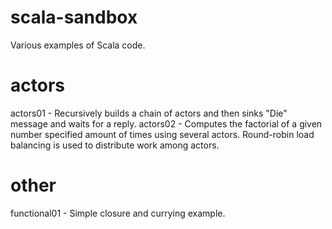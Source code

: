 scala-sandbox
=============

Various examples of Scala code.

actors
======
actors01 - Recursively builds a chain of actors and then sinks "Die" message and waits for a reply.
actors02 - Computes the factorial of a given number specified amount of times using several actors.
           Round-robin load balancing is used to distribute work among actors.

other
=====
functional01 - Simple closure and currying example.
